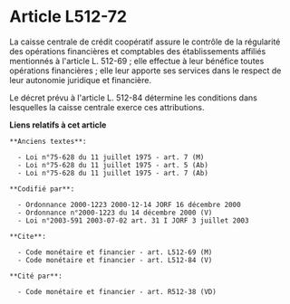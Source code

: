 # Article L512-72

La caisse centrale de crédit coopératif assure le contrôle de la régularité des opérations financières et comptables des
établissements affiliés mentionnés à l'article L. 512-69 ; elle effectue à leur bénéfice toutes opérations financières ; elle
leur apporte ses services dans le respect de leur autonomie juridique et financière.

Le décret prévu à l'article L. 512-84 détermine les conditions dans lesquelles la caisse centrale exerce ces attributions.

**Liens relatifs à cet article**

	**Anciens textes**:

	  - Loi n°75-628 du 11 juillet 1975 - art. 7 (M)
	  - Loi n°75-628 du 11 juillet 1975 - art. 5 (Ab)
	  - Loi n°75-628 du 11 juillet 1975 - art. 7 (Ab)

	**Codifié par**:

	  - Ordonnance 2000-1223 2000-12-14 JORF 16 décembre 2000
	  - Ordonnance n°2000-1223 du 14 décembre 2000 (V)
	  - Loi n°2003-591 2003-07-02 art. 31 I JORF 3 juillet 2003

	**Cite**:

	  - Code monétaire et financier - art. L512-69 (M)
	  - Code monétaire et financier - art. L512-84 (V)

	**Cité par**:

	  - Code monétaire et financier - art. R512-38 (VD)
